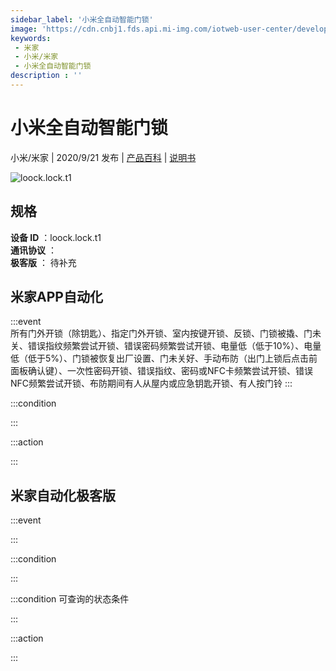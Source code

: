 ```yaml
---
sidebar_label: '小米全自动智能门锁'
image: 'https://cdn.cnbj1.fds.api.mi-img.com/iotweb-user-center/developer_1679071134795tFIehjeY.png?GalaxyAccessKeyId=AKVGLQWBOVIRQ3XLEW&Expires=9223372036854775807&Signature=mtxvheNZpBBe7WE1lejltvK0fyw='
keywords: 
 - 米家
 - 小米/米家
 - 小米全自动智能门锁
description : ''
---
```

# 小米全自动智能门锁

小米/米家 | 2020/9/21 发布 | [产品百科](https://home.mi.com/webapp/content/baike/product/index.html?model=loock.lock.t1/) | [说明书](https://home.mi.com/views/introduction.html?model=loock.lock.t1&region=cn)

![loock.lock.t1](https://cdn.cnbj1.fds.api.mi-img.com/iotweb-user-center/developer_1679071134795tFIehjeY.png?GalaxyAccessKeyId=AKVGLQWBOVIRQ3XLEW&Expires=9223372036854775807&Signature=mtxvheNZpBBe7WE1lejltvK0fyw=)

## 规格  
> 
**设备 ID** ：loock.lock.t1  
**通讯协议** ：  
**极客版**  ： 待补充 


## 米家APP自动化  

:::event  
所有门外开锁（除钥匙）、指定门外开锁、室内按键开锁、反锁、门锁被撬、门未关、错误指纹频繁尝试开锁、错误密码频繁尝试开锁、电量低（低于10%）、电量低（低于5%）、门锁被恢复出厂设置、门未关好、手动布防（出门上锁后点击前面板确认键）、一次性密码开锁、错误指纹、密码或NFC卡频繁尝试开锁、错误NFC频繁尝试开锁、布防期间有人从屋内或应急钥匙开锁、有人按门铃
:::

:::condition  

:::

:::action   

:::

## 米家自动化极客版  

:::event  

:::

:::condition  

:::

:::condition 可查询的状态条件  

:::

:::action  

:::

        
